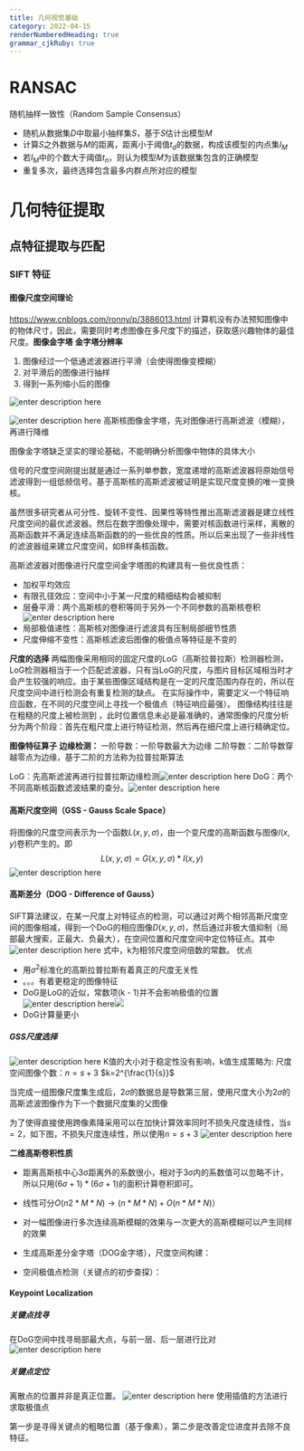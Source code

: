 ```yaml
---
title: 几何视觉基础
category: 2022-04-15
renderNumberedHeading: true
grammar_cjkRuby: true
---
```



# RANSAC
随机抽样一致性（Random Sample  Consensus）
- 随机从数据集$D$中取最小抽样集$S$，基于$S$估计出模型$M$
- 计算$S$之外数据与$M$的距离，距离小于阈值$t_d$的数据，构成该模型的内点集$I_M$
- 若$I_M$中的个数大于阈值$t_n$，则认为模型$M$为该数据集包含的正确模型
- 重复多次，最终选择包含最多内群点所对应的模型

# 几何特征提取
## 点特征提取与匹配
### SIFT 特征
#### 图像尺度空间理论
https://www.cnblogs.com/ronny/p/3886013.html
计算机没有办法预知图像中的物体尺寸，因此，需要同时考虑图像在多尺度下的描述，获取感兴趣物体的最佳尺度。**图像金字塔**
**金字塔分辨率**
1. 图像经过一个低通滤波器进行平滑（会使得图像变模糊）
2. 对平滑后的图像进行抽样
3. 得到一系列缩小后的图像


![enter description here](./images/1650023038686.png)

![enter description here](./images/1650023129894.png)
高斯核图像金字塔，先对图像进行高斯滤波（模糊），再进行降维

图像金字塔缺乏坚实的理论基础，不能明确分析图像中物体的具体大小

信号的尺度空间刚提出就是通过一系列单参数，宽度递增的高斯滤波器将原始信号滤波得到一组低频信号。基于高斯核的高斯滤波被证明是实现尺度变换的唯一变换核。

虽然很多研究者从可分性、旋转不变性、因果性等特性推出高斯滤波器是建立线性尺度空间的最优滤波器。然后在数字图像处理中，需要对核函数进行采样，离散的高斯函数并不满足连续高斯函数的的一些优良的性质。所以后来出现了一些非线性的滤波器组来建立尺度空间，如B样条核函数。

高斯滤波器对图像进行尺度空间金字塔图的构建具有一些优良性质：
- 加权平均效应
- 有限孔径效应：空间中小于某一尺度的精细结构会被抑制
- 层叠平滑：两个高斯核的卷积等同于另外一个不同参数的高斯核卷积![enter description here](./images/1650024243027.png)
- 局部极值递性：高斯核对图像进行滤波具有压制局部细节性质
- 尺度伸缩不变性：高斯核滤波后图像的极值点等特征是不变的
  
**尺度的选择**
两幅图像采用相同的固定尺度的LoG（高斯拉普拉斯）检测器检测，LoG检测器相当于一个匹配滤波器，只有当LoG的尺度，与图片目标区域相当时才会产生较强的响应。由于某些图像区域结构是在一定的尺度范围内存在的，所以在尺度空间中进行检测会有重复检测的缺点。
在实际操作中，需要定义一个特征响应函数，在不同的尺度空间上寻找一个极值点（特征响应最强）。
图像结构往往是在粗糙的尺度上被检测到 ，此时位置信息未必是最准确的，通常图像的尺度分析分为两个阶段：首先在粗尺度上进行特征检测，然后再在细尺度上进行精确定位。

**图像特征算子**
**边缘检测：**
一阶导数：一阶导数最大为边缘
二阶导数：二阶导数穿越零点为边缘，基于二阶的方法称为拉普拉斯算法

LoG：先高斯滤波再进行拉普拉斯边缘检测![enter description here](./images/1650087196095.png)
DoG：两个不同高斯核函数滤波结果的查分。![enter description here](./images/1650087244485.png)
#### 高斯尺度空间（GSS - Gauss Scale Space）
将图像的尺度空间表示为一个函数$L(x,y,\sigma)$，由一个变尺度的高斯函数与图像$I(x,y)$卷积产生的。即
$$L(x,y,\sigma)=G(x,y,\sigma)*I(x,y)$$
![enter description here](./images/1650087489028.png)

#### 高斯差分（DOG - Difference of Gauss）
SIFT算法建议，在某一尺度上对特征点的检测，可以通过对两个相邻高斯尺度空间的图像相减，得到一个DoG的相应图像$D(x,y,\sigma)$，然后通过非极大值抑制（局部最大搜索，正最大、负最大），在空间位置和尺度空间中定位特征点。其中
![enter description here](./images/1650088243958.png)
式中，k为相邻尺度空间倍数的常数。
优点
- 用$\sigma^2$标准化的高斯拉普拉斯有着真正的尺度无关性
- 。。。有着更稳定的图像特征
- DoG是LoG的近似，常数项(k - 1)并不会影响极值的位置![enter description here](./images/1650088431079.png)![](./images/1650095651351.png)
- DoG计算量更小

##### GSS尺度选择
![enter description here](./images/1650096347652.png)
K值的大小对于稳定性没有影响，k值生成策略为:
尺度空间图像个数：$n=s+3$
$k=2^{\frac{1}{s}}$

当完成一组图像尺度集生成后，$2\sigma$的数据总是导数第三层，使用尺度大小为$2\sigma$的高斯滤波图像作为下一个数据尺度集的父图像

为了使得直接使用跨像素降采用可以在加快计算效率同时不损失尺度连续性，当$s=2$，如下图，不损失尺度连续性，所以使用$n=s+3$
![enter description here](./images/1650098403458.png)




**二维高斯卷积性质**
- 距离高斯核中心3σ距离外的系数很小，相对于3σ内的系数值可以忽略不计，所以只用$(6σ + 1)*(6σ + 1)$的面积计算卷积即可。
- 线性可分$O(n2*M*N) \to (n*M*N) + O(n*M*N)）$
- 对一幅图像进行多次连续高斯模糊的效果与一次更大的高斯模糊可以产生同样的效果



- 生成高斯差分金字塔（DOG金字塔），尺度空间构建：
- 空间极值点检测（关键点的初步查探）：

#### Keypoint Localization

##### 关键点找寻
在DoG空间中找寻局部最大点，与前一层、后一层进行比对
![enter description here](./images/1650099744984.png)

##### 关键点定位
离散点的位置并非是真正位置。
![enter description here](./images/1650099988722.png)
使用插值的方法进行求取极值点

第一步是寻得关键点的粗略位置（基于像素），第二步是改善定位进度并去除不良特征。